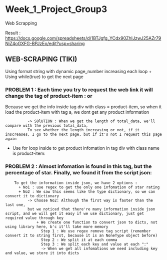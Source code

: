 # Week_1_Project_Group3
Web Scrapping

Result : https://docs.google.com/spreadsheets/d/1BTJgfg_YCdx90ZhIJzwJ25AZr79NiZ4oGXFG-BPJzEo/edit?usp=sharing


## WEB-SCRAPING (TIKI)

Using format string with dynamic page_number increasing each loop + Using while(true) to get the next page

### PROBLEM 1 : Each time you try to request the web link it will change the tag of product-item : <a> or <div>

Because we get the info inside tag div with class = product-item, so when it load the product-item with tag a, we dont get any product information

              -> SOlUTION : When we get the length of total_data, we'll compare with the previous total_data, 
              To see whether the length increasing or not, if it inscreases, I go to the next page, but if it's not I request this page again 
+ Use for loop inside to get product infomation in tag div with class name is product-item:
### PROBLEM 2 : Almost infomation is found in this tag, but the percentage of star. Finally, we found it from the script json:

        To get the information inside json, we have 2 options : 
          + No1 : use regex to get the only one infomation of star rating
          + No2 : We saw this seems like the type dictionary, so we can convert it to dictionary
              -> Choose No2: Although the first way is faster than the last one, 
              but we noticed that there're many information inside json script, and we will get it easy if we use dictionary, just get required value through key
                  + We create one function to convert json to dicts, not using library here, b'c it'll take more memory
                    Step 1 : We use regex remove tag script (remember convert it to string first, because it is an NoneType object before)
                    Step 2 : We split it at each comma
                    Step 3 : We split each key and value at each ":"
                    -> When we get all infomations we need including key and value, we store it into dicts  
